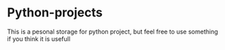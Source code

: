 # Python-projects
This is a pesonal storage for python project, but feel free to use something if you think it is usefull
